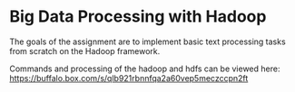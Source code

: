 # Big Data Processing with Hadoop
The goals of the assignment are to implement basic text processing tasks from scratch on the Hadoop framework.

Commands and processing of the hadoop and hdfs can be viewed here:
https://buffalo.box.com/s/qlb921rbnnfqa2a60vep5meczccpn2ft
